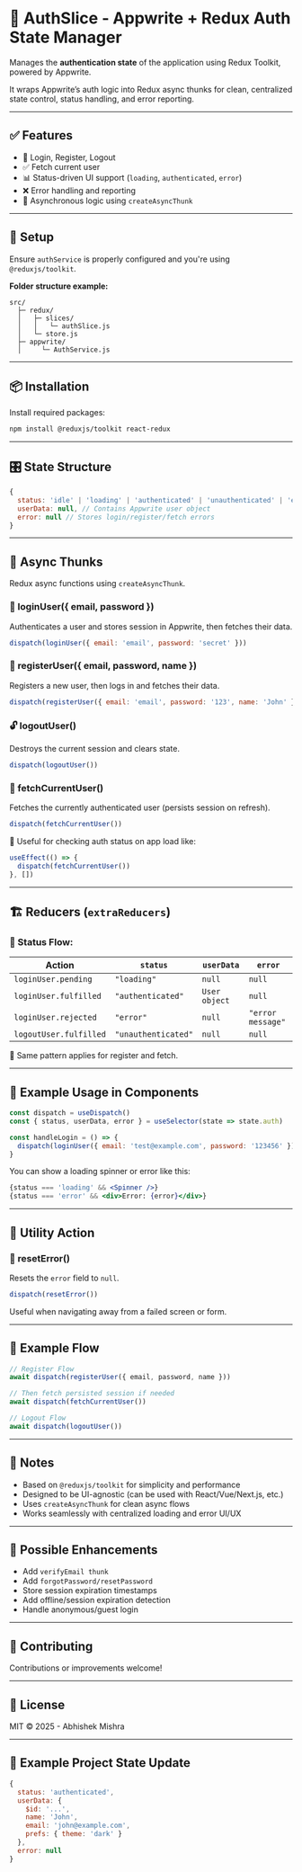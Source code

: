 # 🔄 AuthSlice - Appwrite + Redux Auth State Manager

Manages the **authentication state** of the application using Redux Toolkit, powered by Appwrite.

It wraps Appwrite’s auth logic into Redux async thunks for clean, centralized state control, status handling, and error reporting.

---

## ✅ Features

- 🔐 Login, Register, Logout
- ✅ Fetch current user
- 📊 Status-driven UI support (`loading`, `authenticated`, `error`)
- ❌ Error handling and reporting
- 🚀 Asynchronous logic using `createAsyncThunk`

---

## 🔧 Setup

Ensure `authService` is properly configured and you're using `@reduxjs/toolkit`.

**Folder structure example:**

```
src/
  ├─ redux/
  │   ├─ slices/
  │   │   └─ authSlice.js
  │   └─ store.js
  ├─ appwrite/
  │     └─ AuthService.js
```

---

## 📦 Installation

Install required packages:

```bash
npm install @reduxjs/toolkit react-redux
```

---

## 🎛️ State Structure

```js
{
  status: 'idle' | 'loading' | 'authenticated' | 'unauthenticated' | 'error',
  userData: null, // Contains Appwrite user object
  error: null // Stores login/register/fetch errors
}
```

---

## 🧠 Async Thunks

Redux async functions using `createAsyncThunk`.

### 🔐 loginUser({ email, password })

Authenticates a user and stores session in Appwrite, then fetches their data.

```js
dispatch(loginUser({ email: 'email', password: 'secret' }))
```

### 📝 registerUser({ email, password, name })

Registers a new user, then logs in and fetches their data.

```js
dispatch(registerUser({ email: 'email', password: '123', name: 'John' }))
```

### 🔓 logoutUser()

Destroys the current session and clears state.

```js
dispatch(logoutUser())
```

### 👤 fetchCurrentUser()

Fetches the currently authenticated user (persists session on refresh).

```js
dispatch(fetchCurrentUser())
```

🙌 Useful for checking auth status on app load like:

```js
useEffect(() => {
  dispatch(fetchCurrentUser())
}, [])
```

---

## 🏗️ Reducers (`extraReducers`)

### 🔄 Status Flow:

| Action           | `status`         | `userData`         | `error`          |
|------------------|------------------|---------------------|------------------|
| `loginUser.pending` | `"loading"`     | `null`              | `null`           |
| `loginUser.fulfilled` | `"authenticated"` | `User object`    | `null`           |
| `loginUser.rejected` | `"error"`       | `null`              | `"error message"`|
| `logoutUser.fulfilled` | `"unauthenticated"` | `null`          | `null`           |

🔁 Same pattern applies for register and fetch.

---

## 💼 Example Usage in Components

```jsx
const dispatch = useDispatch()
const { status, userData, error } = useSelector(state => state.auth)

const handleLogin = () => {
  dispatch(loginUser({ email: 'test@example.com', password: '123456' }))
}
```

You can show a loading spinner or error like this:

```jsx
{status === 'loading' && <Spinner />}
{status === 'error' && <div>Error: {error}</div>}
```

---

## 🔧 Utility Action

### 🧹 resetError()

Resets the `error` field to `null`.

```js
dispatch(resetError())
```

Useful when navigating away from a failed screen or form.

---

## 📌 Example Flow

```jsx
// Register Flow
await dispatch(registerUser({ email, password, name }))

// Then fetch persisted session if needed
await dispatch(fetchCurrentUser())

// Logout Flow
await dispatch(logoutUser())
```

---

## 📄 Notes

- Based on `@reduxjs/toolkit` for simplicity and performance
- Designed to be UI-agnostic (can be used with React/Vue/Next.js, etc.)
- Uses `createAsyncThunk` for clean async flows
- Works seamlessly with centralized loading and error UI/UX

---

## 📜 Possible Enhancements

- Add `verifyEmail thunk`
- Add `forgotPassword/resetPassword`
- Store session expiration timestamps
- Add offline/session expiration detection
- Handle anonymous/guest login

---

## 🙌 Contributing

Contributions or improvements welcome!

---

## 📜 License

MIT © 2025 - Abhishek Mishra

---

## 📂 Example Project State Update

```js
{
  status: 'authenticated',
  userData: {
    $id: '...',
    name: 'John',
    email: 'john@example.com',
    prefs: { theme: 'dark' }
  },
  error: null
}
```